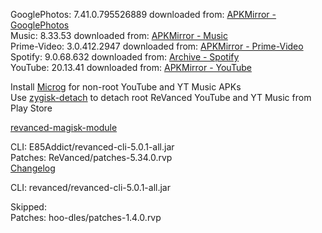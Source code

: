 GooglePhotos: 7.41.0.795526889
downloaded from: [APKMirror - GooglePhotos](https://www.apkmirror.com/apk/google-inc/photos/google-photos-7-41-0-795526889-release/google-photos-7-41-0-795526889-8-android-apk-download/)  
Music: 8.33.53
downloaded from: [APKMirror - Music](https://www.apkmirror.com/apk/google-inc/youtube-music/youtube-music-8-33-53-release/youtube-music-8-33-53-3-android-apk-download/)  
Prime-Video: 3.0.412.2947
downloaded from: [APKMirror - Prime-Video](https://amazon-video.en.uptodown.com/android/download/1090793657)  
Spotify: 9.0.68.632
downloaded from: [Archive - Spotify](https://archive.org/download/e85-apks/apks/com.spotify.music)  
YouTube: 20.13.41
downloaded from: [APKMirror - YouTube](https://www.apkmirror.com/apk/google-inc/youtube/youtube-20-13-41-release/youtube-20-13-41-2-android-apk-download/)  

Install [Microg](https://github.com/ReVanced/GmsCore/releases) for non-root YouTube and YT Music APKs  
Use [zygisk-detach](https://github.com/j-hc/zygisk-detach) to detach root ReVanced YouTube and YT Music from Play Store  

[revanced-magisk-module](https://github.com/E85Addict/revanced-magisk-module)
  
CLI: E85Addict/revanced-cli-5.0.1-all.jar  
Patches: ReVanced/patches-5.34.0.rvp  
[Changelog](https://github.com/ReVanced/revanced-patches/releases/tag/v5.34.0)

CLI: revanced/revanced-cli-5.0.1-all.jar    

Skipped:  
Patches: hoo-dles/patches-1.4.0.rvp    
